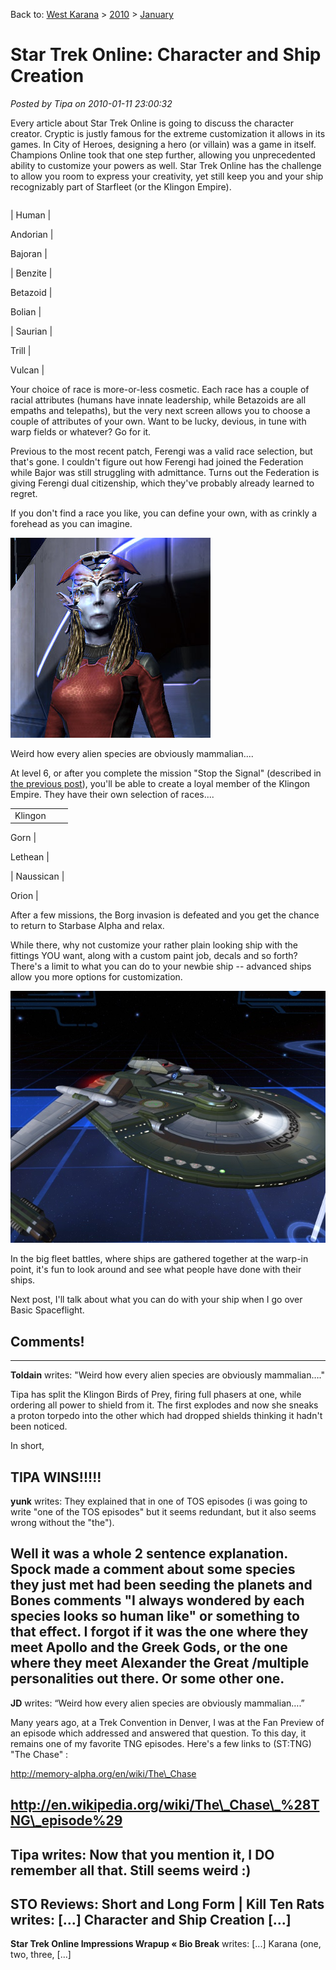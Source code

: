 Back to: [West Karana](/posts/westkarana.md) > [2010](/posts/2010/westkarana.md) > [January](./westkarana.md)
# Star Trek Online: Character and Ship Creation

*Posted by Tipa on 2010-01-11 23:00:32*

Every article about Star Trek Online is going to discuss the character creator. Cryptic is justly famous for the extreme customization it allows in its games. In City of Heroes, designing a hero (or villain) was a game in itself. Champions Online took that one step further, allowing you unprecedented ability to customize your powers as well. Star Trek Online has the challenge to allow you room to express your creativity, yet still keep you and your ship recognizably part of Starfleet (or the Klingon Empire).



|  |  |  |
| --- | --- | --- |
|
 Human |

 Andorian |

 Bajoran |


| Benzite |

 Betazoid |

 Bolian |


| Saurian |

 Trill |

 Vulcan |



Your choice of race is more-or-less cosmetic. Each race has a couple of racial attributes (humans have innate leadership, while Betazoids are all empaths and telepaths), but the very next screen allows you to choose a couple of attributes of your own. Want to be lucky, devious, in tune with warp fields or whatever? Go for it.

Previous to the most recent patch, Ferengi was a valid race selection, but that's gone. I couldn't figure out how Ferengi had joined the Federation while Bajor was still struggling with admittance. Turns out the Federation is giving Ferengi dual citizenship, which they've probably already learned to regret.

If you don't find a race you like, you can define your own, with as crinkly a forehead as you can imagine.

![](../../../uploads/2010/01/GameClient-2010-01-07-20-54-54-25.jpg "A previously unknown alien species!")

Weird how every alien species are obviously mammalian....

At level 6, or after you complete the mission "Stop the Signal" (described in [the previous post](../../../index.php/2010/01/11/star-trek-online-a-first-look/)), you'll be able to create a loyal member of the Klingon Empire. They have their own selection of races....



|  |  |  |
| --- | --- | --- |
| Klingon |

 Gorn |

 Lethean |


| Naussican |

 Orion |



After a few missions, the Borg invasion is defeated and you get the chance to return to Starbase Alpha and relax.

While there, why not customize your rather plain looking ship with the fittings YOU want, along with a custom paint job, decals and so forth? There's a limit to what you can do to your newbie ship -- advanced ships allow you more options for customization.

![](../../../uploads/2010/01/screenshot_2010-01-07-21-58-1.jpg "The U.S.S. Newton")

In the big fleet battles, where ships are gathered together at the warp-in point, it's fun to look around and see what people have done with their ships.

Next post, I'll talk about what you can do with your ship when I go over Basic Spaceflight.

## Comments!
---
**Toldain** writes: "Weird how every alien species are obviously mammalian…."

Tipa has split the Klingon Birds of Prey, firing full phasers at one, while ordering all power to shield from it. The first explodes and now she sneaks a proton torpedo into the other which had dropped shields thinking it hadn't been noticed. 

In short,

TIPA WINS!!!!!
---
**yunk** writes: They explained that in one of TOS episodes (i was going to write "one of the TOS episodes" but it seems redundant, but it also seems wrong without the "the"). 

Well it was a whole 2 sentence explanation. Spock made a comment about some species they just met had been seeding the planets and Bones comments "I always wondered by each species looks so human like" or something to that effect. I forgot if it was the one where they meet Apollo and the Greek Gods, or the one where they meet Alexander the Great /multiple personalities out there. Or some other one.
---
**JD** writes: “Weird how every alien species are obviously mammalian….”

Many years ago, at a Trek Convention in Denver, I was at the Fan Preview of an episode which addressed and answered that question. To this day, it remains one of my favorite TNG episodes. Here's a few links to (ST:TNG) "The Chase" :

http://memory-alpha.org/en/wiki/The\_Chase

http://en.wikipedia.org/wiki/The\_Chase\_%28TNG\_episode%29
---
**Tipa** writes: Now that you mention it, I DO remember all that. Still seems weird :)
---
**STO Reviews: Short and Long Form | Kill Ten Rats** writes: [...] Character and Ship Creation [...]
---
**Star Trek Online Impressions Wrapup &laquo; Bio Break** writes: [...] Karana (one, two, three, [...]
